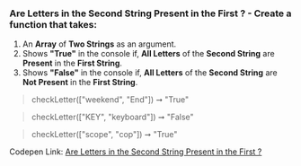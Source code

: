 ### Are Letters in the Second String Present in the First ? - Create a function that takes: 

1. An **Array** of **Two Strings** as an argument. 
1. Shows **"True"** in the console if, **All Letters** of the **Second String** are **Present** in the **First String**.
1. Shows **"False"** in the console if, **All Letters** of the **Second String** are **Not Present** in the **First String**.

> checkLetter(["weekend", "End"]) ➞ "True"

> checkLetter(["KEY", "keyboard"]) ➞ "False"

> checkLetter(["scope", "cop"]) ➞ "True"

Codepen Link: [Are Letters in the Second String Present in the First ?](https://codepen.io/naveencoder/pen/qeWWKr?editors=0012)